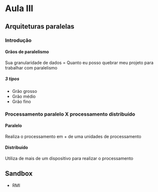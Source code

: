 # Aula III

## Arquiteturas paralelas

### Introdução

#### Grãos de paralelismo

Sua granularidade de dados = Quanto eu posso quebrar meu projeto para trabalhar com paralelismo

##### 3 tipos

- Grão grosso
- Grão médio
- Grão fino

### Processamento paralelo X processamento distribuído

#### Paralelo

Realiza o processamento em + de uma unidades de processamento

#### Distribuído

Utiliza de mais de um dispositivo para realizar o processamento

## Sandbox

- RMI 

